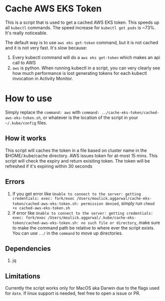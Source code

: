 # Cache AWS EKS Token

This is a script that is used to get a cached AWS EKS token. This speeds up all `kubectl` commands.
The speed increase for `kubectl get pods` is ~73%. It's really noticeable.

The default way is to use `aws eks get-token` command, but it is not cached and it is not very fast.
It's slow because:
1. Every kubectl command will do a `aws eks get-token` which makes an api call to AWS
2. `aws` is python. When running kubectl in a script, you can very clearly see how much performance is lost generating tokens for each kubectl invocation in Activity Monitor.


# How to use
Simply replace the `command: aws` with `command: ../cache-eks-token/cached-aws-eks-token.sh`, or whatever is the location of the script in your `~/.kube/config` files.

## How it works
This script will caches the token in a file based on cluster name in the $HOME/.kube/cache directory.
AWS issues token for at-most 15 mins. This script will check the expiry and return exisiting token.
The token will be refreshed if it's expiring within 30 seconds

## Errors

1. If you get error like `Unable to connect to the server: getting credentials: exec: fork/exec /Users/moulick.aggarwal/cache-eks-token/cached-aws-eks-token.sh: permission denied`, simply run `chmod +x cached-aws-eks-token.sh`
2. If error like `Unable to connect to the server: getting credentials: exec: fork/exec /Users/moulick.aggarwal/.kube/cache-eks-token/cached-aws-eks-token.sh: no such file or directory`, make sure to make the command path be relative to where ever the script exists. You can use `../` in the `command` to move up directories.

## Dependencies
1. jq

## Limitations
Currently the script works only for MacOS aka Darwin due to the flags used for `date`. If linux support is needed, feel free to open a issue or PR.

